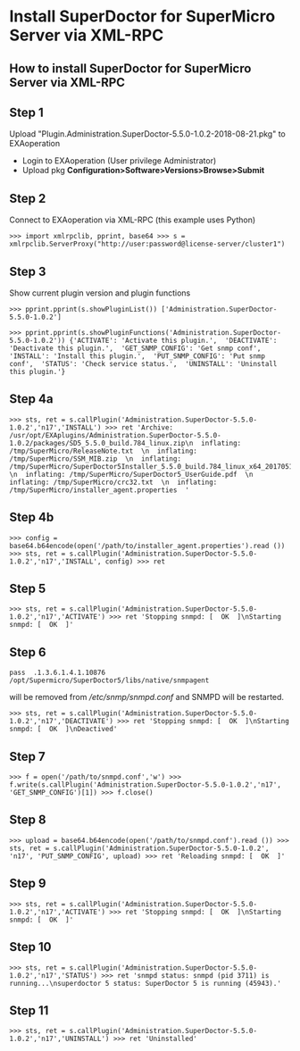 # Install SuperDoctor for SuperMicro Server via XML-RPC 
## How to install SuperDoctor for SuperMicro Server via XML-RPC

## Step 1

Upload "Plugin.Administration.SuperDoctor-5.5.0-1.0.2-2018-08-21.pkg" to EXAoperation

* Login to EXAoperation (User privilege Administrator)
* Upload pkg **Configuration>Software>Versions>Browse>Submit**

## Step 2

Connect to EXAoperation via XML-RPC (this example uses Python)


```
>>> import xmlrpclib, pprint, base64 >>> s = xmlrpclib.ServerProxy("http://user:password@license-server/cluster1")
```
## Step 3

Show current plugin version and plugin functions


```
>>> pprint.pprint(s.showPluginList()) ['Administration.SuperDoctor-5.5.0-1.0.2']
```

```
>>> pprint.pprint(s.showPluginFunctions('Administration.SuperDoctor-5.5.0-1.0.2')) {'ACTIVATE': 'Activate this plugin.',  'DEACTIVATE': 'Deactivate this plugin.',  'GET_SNMP_CONFIG': 'Get snmp conf',  'INSTALL': 'Install this plugin.',  'PUT_SNMP_CONFIG': 'Put snmp conf',  'STATUS': 'Check service status.',  'UNINSTALL': 'Uninstall this plugin.'}
```
## Step 4a


```
>>> sts, ret = s.callPlugin('Administration.SuperDoctor-5.5.0-1.0.2','n17','INSTALL') >>> ret 'Archive:  /usr/opt/EXAplugins/Administration.SuperDoctor-5.5.0-1.0.2/packages/SD5_5.5.0_build.784_linux.zip\n  inflating: /tmp/SuperMicro/ReleaseNote.txt  \n  inflating: /tmp/SuperMicro/SSM_MIB.zip  \n  inflating: /tmp/SuperMicro/SuperDoctor5Installer_5.5.0_build.784_linux_x64_20170511162151.bin  \n  inflating: /tmp/SuperMicro/SuperDoctor5_UserGuide.pdf  \n  inflating: /tmp/SuperMicro/crc32.txt  \n  inflating: /tmp/SuperMicro/installer_agent.properties  '
```
## Step 4b


```
>>> config = base64.b64encode(open('/path/to/installer_agent.properties').read ()) >>> sts, ret = s.callPlugin('Administration.SuperDoctor-5.5.0-1.0.2','n17','INSTALL', config) >>> ret
```
## Step 5


```
>>> sts, ret = s.callPlugin('Administration.SuperDoctor-5.5.0-1.0.2','n17','ACTIVATE') >>> ret 'Stopping snmpd: [  OK  ]\nStarting snmpd: [  OK  ]'
```
## Step 6


```
pass  .1.3.6.1.4.1.10876  /opt/Supermicro/SuperDoctor5/libs/native/snmpagent
```
will be removed from */etc/snmp/snmpd.conf* and SNMPD will be restarted.


```
>>> sts, ret = s.callPlugin('Administration.SuperDoctor-5.5.0-1.0.2','n17','DEACTIVATE') >>> ret 'Stopping snmpd: [  OK  ]\nStarting snmpd: [  OK  ]\nDeactived'
```
## Step 7


```
>>> f = open('/path/to/snmpd.conf','w') >>> f.write(s.callPlugin('Administration.SuperDoctor-5.5.0-1.0.2','n17', 'GET_SNMP_CONFIG')[1]) >>> f.close()
```
## Step 8


```
>>> upload = base64.b64encode(open('/path/to/snmpd.conf').read ()) >>> sts, ret = s.callPlugin('Administration.SuperDoctor-5.5.0-1.0.2', 'n17', 'PUT_SNMP_CONFIG', upload) >>> ret 'Reloading snmpd: [  OK  ]'
```
## Step 9


```
>>> sts, ret = s.callPlugin('Administration.SuperDoctor-5.5.0-1.0.2','n17','ACTIVATE') >>> ret 'Stopping snmpd: [  OK  ]\nStarting snmpd: [  OK  ]'
```
## Step 10


```
>>> sts, ret = s.callPlugin('Administration.SuperDoctor-5.5.0-1.0.2','n17','STATUS') >>> ret 'snmpd status: snmpd (pid 3711) is running...\nsuperdoctor 5 status: SuperDoctor 5 is running (45943).'
```
## Step 11


```
>>> sts, ret = s.callPlugin('Administration.SuperDoctor-5.5.0-1.0.2','n17','UNINSTALL') >>> ret 'Uninstalled'
```
